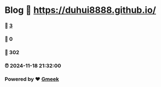 # Blog :link: https://duhui8888.github.io/ 
### :page_facing_up: [3](https://duhui8888.github.io//tag.html) 
### :speech_balloon: 0 
### :hibiscus: 302 
### :alarm_clock: 2024-11-18 21:32:00 
### Powered by :heart: [Gmeek](https://github.com/Meekdai/Gmeek)
